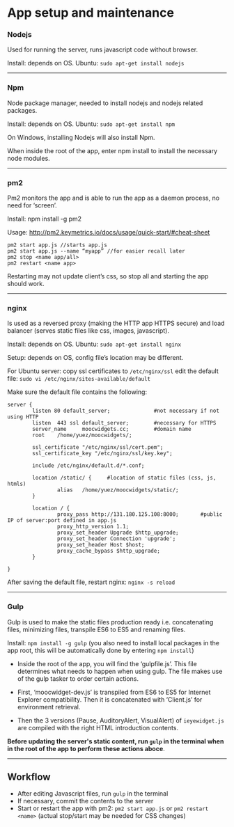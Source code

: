 # App setup and maintenance 

### Nodejs
Used for running the server, runs javascript code without browser.

Install: depends on OS. Ubuntu: `sudo apt-get install nodejs`

---

### Npm 

Node package manager, needed to install nodejs and nodejs related packages.

Install: depends on OS. Ubuntu: `sudo apt-get install npm`

On Windows, installing Nodejs will also install Npm.

When inside the root of the app, enter npm install  to install the necessary node modules.

---

### pm2

Pm2 monitors the app and is able to run the app as a daemon process, no need for ‘screen’.

Install: npm install -g pm2

Usage: http://pm2.keymetrics.io/docs/usage/quick-start/#cheat-sheet
```
pm2 start app.js //starts app.js 
pm2 start app.js --name “myapp” //for easier recall later
pm2 stop <name app/all>
pm2 restart <name app> 
```

Restarting may not update client’s css, so stop all and starting the app should work.

---

### nginx

Is used as a reversed proxy (making the HTTP app HTTPS secure) and load balancer (serves static files like css, images, javascript).

Install: depends on OS. Ubuntu: `sudo apt-get install nginx`

Setup: depends on OS, config file’s location may be different.

For Ubuntu server:
copy ssl certificates to `/etc/nginx/ssl`
edit the default file: `sudo vi /etc/nginx/sites-available/default`

Make sure the default file contains the following:

```
server {
        listen 80 default_server;              #not necessary if not using HTTP
        listen  443 ssl default_server;        #necessary for HTTPS
        server_name     moocwidgets.cc;        #domain name
        root    /home/yuez/moocwidgets/; 

        ssl_certificate "/etc/nginx/ssl/cert.pem";
        ssl_certificate_key "/etc/nginx/ssl/key.key";

        include /etc/nginx/default.d/*.conf;

        location /static/ {     #location of static files (css, js, htmls)
                alias   /home/yuez/moocwidgets/static/; 
        }

        location / { 
                proxy_pass http://131.180.125.108:8000;       #public IP of server:port defined in app.js
                proxy_http_version 1.1;
                proxy_set_header Upgrade $http_upgrade;
                proxy_set_header Connection 'upgrade';
                proxy_set_header Host $host;
                proxy_cache_bypass $http_upgrade;
        }

}
```

After saving the default file, restart nginx: `nginx -s reload`

---

### Gulp

Gulp is used to make the static files production ready i.e. concatenating files, minimizing files, transpile ES6 to ES5 and renaming files.

Install: `npm install -g gulp`
    (you also need to install local packages in the app root, this will be automatically done by entering `npm install`)

* Inside the root of the app, you will find the ‘gulpfile.js’. This file determines what needs to happen when using gulp. The file makes use of the gulp tasker to order certain actions. 

* First, ‘moocwidget-dev.js’ is transpiled from ES6 to ES5 for Internet Explorer compatibility. Then it is concatenated with ‘Client.js’ for environment retrieval.

* Then the 3 versions (Pause, AuditoryAlert, VisualAlert) of `ieyewidget.js` are compiled with the right HTML introduction contents.

**Before updating the server's static content, run `gulp` in the terminal when in the root of the app to perform these actions aboce**.


---

## Workflow
* After editing Javascript files, run `gulp` in the terminal
* If necessary, commit the contents to the server
* Start or restart the app with pm2: `pm2 start app.js` or `pm2 restart <name>` (actual stop/start may be needed for CSS changes)
